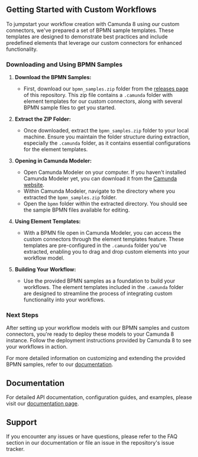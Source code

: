 ## Getting Started with Custom Workflows

To jumpstart your workflow creation with Camunda 8 using our custom connectors, we've prepared a set of BPMN sample templates. These templates are designed to demonstrate best practices and include predefined elements that leverage our custom connectors for enhanced functionality.

### Downloading and Using BPMN Samples

1. **Download the BPMN Samples:**
   - First, download our `bpmn_samples.zip` folder from the [releases page](#) of this repository. This zip file contains a `.camunda` folder with element templates for our custom connectors, along with several BPMN sample files to get you started.

2. **Extract the ZIP Folder:**
   - Once downloaded, extract the `bpmn_samples.zip` folder to your local machine. Ensure you maintain the folder structure during extraction, especially the `.camunda` folder, as it contains essential configurations for the element templates.

3. **Opening in Camunda Modeler:**
   - Open Camunda Modeler on your computer. If you haven't installed Camunda Modeler yet, you can download it from the [Camunda website](https://camunda.com/download/modeler/).
   - Within Camunda Modeler, navigate to the directory where you extracted the `bpmn_samples.zip` folder.
   - Open the `bpmn` folder within the extracted directory. You should see the sample BPMN files available for editing.

4. **Using Element Templates:**
   - With a BPMN file open in Camunda Modeler, you can access the custom connectors through the element templates feature. These templates are pre-configured in the `.camunda` folder you've extracted, enabling you to drag and drop custom elements into your workflow model.

5. **Building Your Workflow:**
   - Use the provided BPMN samples as a foundation to build your workflows. The element templates included in the `.camunda` folder are designed to streamline the process of integrating custom functionality into your workflows.

### Next Steps

After setting up your workflow models with our BPMN samples and custom connectors, you're ready to deploy these models to your Camunda 8 instance. Follow the deployment instructions provided by Camunda 8 to see your workflows in action.

For more detailed information on customizing and extending the provided BPMN samples, refer to our [documentation](#).

## Documentation

For detailed API documentation, configuration guides, and examples, please visit our [documentation page](#).

## Support

If you encounter any issues or have questions, please refer to the FAQ section in our documentation or file an issue in the repository's issue tracker.
